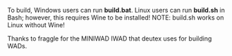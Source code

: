 To build, Windows users can run **build.bat**.
Linux users can run **build.sh** in Bash; however, this requires Wine to be installed!
	NOTE: build.sh works on Linux without Wine!

Thanks to fraggle for the MINIWAD IWAD that deutex uses for building WADs.
